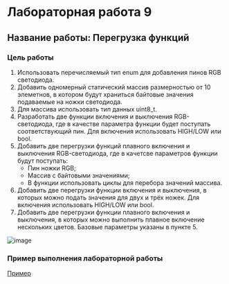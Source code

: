 # Лабораторная работа 9
## Название работы: Перегрузка функций

### Цель работы
1. Использовать перечисляемый тип enum для добавления пинов RGB светодиода.
2. Добавить одномерный статический массив размерностью от 10 элеметнов, в котором будут храниться байтовые значения подаваемые на ножки светодиода.
3. Для массива использовать тип данных uint8_t.
4. Разработать две функции включения и выключения RGB-светодиода, где в качестве параметра функции будет поступать соответствующий пин. Для включения использовать HIGH/LOW или bool.
5. Добавить две перегрузки функций плавного включения и выключения RGB-светодиода, где в качетсве параметров функции будут поступать:
   - Пин ножки RGB;
   - Массив с байтовыми значениями;
   - В функции использовать циклы для перебора значений массива.
6. Добавить две перегрузки функции включения и выключения, в которых можно подать значения для двух и трёх ножек. Для включения использовать HIGH/LOW или bool.
7. Добавить две перегрузки функции плавного включения и выключения, в которых можно выполнить плавное включение нескольких цветов. Базовые параметры указаны в пункте 5.

![image](https://github.com/belvasevg/Programming-of-microcontrollers-SUAI-/assets/62217397/0d05b033-59db-43bd-896a-46a9badd28c0)

### Пример выполнения лабораторной работы
[Пример](https://www.tinkercad.com/things/1eNvhdBkfRg-laboratornaya-9-peregruzka-funkcij/editel?sharecode=Dg1GC8oYLQGYVg-Es9hGOsv9fpi0Fwlc1ueA5KxY-6E/ "ссылка на платформу Tinkercad")
